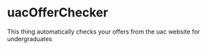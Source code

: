 # uacOfferChecker
This thing automatically checks your offers from the uac website for undergraduates
